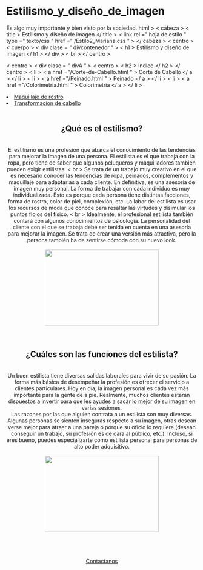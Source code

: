 # Estilismo_y_diseño_de_imagen
Es algo muy importante y bien visto por la sociedad.
html >
< cabeza >
< title > Estilismo y diseño de imagen </ title >
< link  rel =" hoja de estilo " type =" texto/css " href =" /Estilo2_Mariana.css " >
</ cabeza >
< centro >
< cuerpo >
< div  clase = " divcontenedor " >
       < h1 > Estilismo y diseño de imagen </ h1 >
        </ div >
< br >
</ centro >
<!--etiquetas que forman el cuerpo-->
< centro >
< div  clase = " divA " >
< centro >
< h2 > Índice </ h2 >
</ centro >
< li >  < a  href ="/Corte-de-Cabello.html " > Corte de Cabello </ a > </ li >
< li >  < a  href ="/Peinado.html " > Peinado </ a > </ li >
< li >  < a  href ="/Colorimetria.html " > Colorimetria </ a > </ li >
<li> <a href="/Maquillaje-de-Rostro.html"> Maquillaje de rostro </a></li>
<li> <a href="/Transicion-capilar.html"> Transformacion de cabello </a></li>
  </div>
  </center>
  <center>
<br>
<h2> ¿Qué es el estilismo? </h2>
<br>
El estilismo es una profesión que abarca el conocimiento de las tendencias para mejorar la imagen de una persona. El estilista es el que trabaja con la ropa, pero tiene de saber que algunos peluqueros y maquilladores también pueden exigir estilistas.
< br >
Se trata de un trabajo muy creativo en el que es necesario conocer las tendencias de ropa, peinados, complementos y maquillaje para adaptarlas a cada cliente. En definitiva, es una asesoría de imagen muy personal. La forma de trabajar con cada individuo es muy individualizada. Esto es porque cada persona tiene distintas facciones, forma de rostro, color de piel, complexión, etc. La labor del estilista es usar los recursos de moda que conoce para resaltar las virtudes y disimular los puntos flojos del físico.
< br >
Idealmente, el profesional estilista también contará con algunos conocimientos de psicología. La personalidad del cliente con el que se trabaja debe ser tenida en cuenta en una asesoría para mejorar la imagen. Se trata de crear una versión más atractiva, pero la persona también ha de sentirse cómoda con su nuevo look.
<br>
<br>
<center>
<td><img src="/img_Estilismo/Estilismo.jpg" width="300" height="200"></td>
</center>
<br>
<br>
<h2> ¿Cuáles son las funciones del estilista? </h2>
<br>
Un buen estilista tiene diversas salidas laborales para vivir de su pasión. La forma más básica de desempeñar la profesión es ofrecer el servicio a clientes particulares. Hoy en día, la imagen personal es cada vez más importante para la gente de a pie. Realmente, muchos clientes estarán dispuestos a invertir para que les ayudes a sacar lo mejor de su imagen en varias sesiones.
<br>
Las razones por las que alguien contrata a un estilista son muy diversas. Algunas personas se sienten inseguras respecto a su imagen, otras desean verse mejor para atraer a una pareja o porque su oficio lo requiere (desean conseguir un trabajo, su profesión es de cara al público, etc.). Incluso, si eres bueno, puedes especializarte como estilista personal para personas de alto poder adquisitivo.
<br>
</center>
<br>
<center>
<td><img src="/img_Estilismo/Funciones.jpg" width="300" height="200"></td>
</center>
<br>
<br>
<br>
<br>
<center>
<div class= "divc">
<a href="/Contactanos.html"> Contactanos </a> 
</center>
<br>
</head>
</html>
